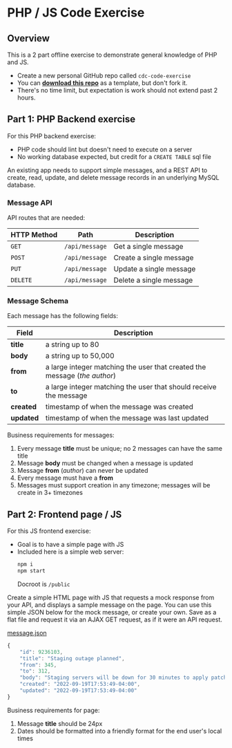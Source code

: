 # PHP / JS Code Exercise

## Overview

This is a 2 part offline exercise to demonstrate general knowledge of PHP and JS.

- Create a new personal GitHub repo called `cdc-code-exercise`
- You can **[download this repo](https://github.com/PennantConsulting/php-js-code-exercise/archive/refs/heads/main.zip)** as a template, but don't fork it.
- There's no time limit, but expectation is work should not extend past 2 hours.

## Part 1: PHP Backend exercise

For this PHP backend exercise:

- PHP code should lint but doesn't need to execute on a server
- No working database expected, but credit for a `CREATE TABLE` sql file

An existing app needs to support simple messages, and a REST API to create, read, update, and delete message records in an underlying MySQL database.

### Message API

API routes that are needed:

| HTTP Method | Path | Description |
| ----------- | ---- | ----------- |
| `GET`       | `/api/message` | Get a single message |
| `POST`      | `/api/message` | Create a single message |
| `PUT`       | `/api/message` | Update a single message |
| `DELETE`    | `/api/message` | Delete a single message |

### Message Schema

Each message has the following fields:

| Field       | Description     |
|-------------| ----------------|
| **title**   | a string up to 80 |
| **body**    | a string up to 50,000 |
| **from**    | a large integer matching the user that created the message (*the author*) |
| **to**      | a large integer matching the user that should receive the message |
| **created** | timestamp of when the message was created |
| **updated** | timestamp of when the message was last updated |

Business requirements for messages:

1. Every message **title** must be unique; no 2 messages can have the same title
2. Message **body** must be changed when a message is updated
3. Message **from** (*author*) can never be updated
4. Every message must have a **from**
5. Messages must support creation in any timezone; messages will be create in 3+ timezones

## Part 2: Frontend page / JS

For this JS frontend exercise:

- Goal is to have a simple page with JS
- Included here is a simple web server:
  ```bash
  npm i
  npm start
  ```
  Docroot is `/public`

Create a simple HTML page with JS that requests a mock response from your API, and displays a sample message on the page. You can use this simple JSON below for the mock message, or create your own. Save as a flat file and request it via an AJAX GET request, as if it were an API request.

[message.json](public/message.json)

```js
{
    "id": 9236103,
    "title": "Staging outage planned",
    "from": 345,
    "to": 312,
    "body": "Staging servers will be down for 30 minutes to apply patches.",
    "created": "2022-09-19T17:53:49-04:00",
    "updated": "2022-09-19T17:53:49-04:00"
}
```

Business requirements for page:

1. Message **title** should be 24px
2. Dates should be formatted into a friendly format for the end user's local times
